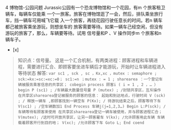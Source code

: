 4
博物馆-公园问题
Jurassic公园有一个恐龙博物馆和一个花园，有m 个旅客租卫辆车，每辆车仅能乘
一个一旅客。旅客在博物馆逛了一会，然后，排队乘坐旅行车，挡一辆车可用喊飞它载 入一个旅客，再绕花园行驶任意长的时间。若n 辆车都己被旅客乘坐游玩，则想坐车的
旅客需要等待。如果一辆车己经空闲，但没有游玩的旅客了，那么，车辆要等待。试用 信号量和P 、V 操作同步m 个旅客和n 辆车子。
- [x]  

> 知识点：信号量。
> 这是一个汇合机制，有两类进程：顾客进程和车辆进程，需要进行汇合、即顾客要坐进车辆后才能游玩，开始时让车辆进程进入等待状态
> 解答:
>     ```
>     var sc1 , sck , sc ，Kx,xc ，mutex : semaphore ;
>     sck:=kx:=sc:=xc:=0；
>     sc1:=n ；mutex : = 1 ;
>     sharearea ：一个登记车辆被服务乘客信息的共享区；
>     cobegin
>     	process 顾客i ( i = 1 , 2 ，… ）
>     	begin
>     		P (sc1) ; /车辆最大数量信号量
>     		P (mutex) ; /封锁共享区，互斥操作
>     		在共享区sharearea登记被服务的顾客的信息：
>     		起始和到达地点，行驶时间
>     		V (sck) ; / 释放一辆车 ,即顾客找到一辆空车
>     		P(Kx); / 待游玩结束之后，顾客等待下车
>     		V(sc1) ; /空车辆数加1
>     	End
>     	Process 车辆j(j=1,2,3…)
>     	Begin
>     		L:P(sck); /车辆等待有顾客来使用
>     		在共享区sharearea登记一辆车被使用，并与顾客进程汇合；
>     		V(mutex); /这时可开放共享区，让另一顾客雇车
>     		V(kx); /允许顾客用此车辆
>     		车辆载着顾客开行到目的地；
>     		V(xc); /允许顾客下车
>     		Goto L;
>     	End
>     coend
>     ```
>     
